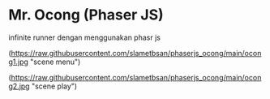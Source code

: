 # Mr. Ocong (Phaser JS)
infinite runner dengan menggunakan phasr js

(https://raw.githubusercontent.com/slametbsan/phaserjs_ocong/main/ocong1.jpg "scene menu")

(https://raw.githubusercontent.com/slametbsan/phaserjs_ocong/main/ocong2.jpg "scene play")

